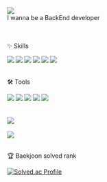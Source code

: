 <div>
  <img src="https://capsule-render.vercel.app/api?type=waving&color=gradient&height=200&section=header&text=SangJun's%20Github&fontSize=35" />	
</div>
<div>
  I wanna be a BackEnd developer
</div>
<br><br>
<div>
  <p>✨ Skills </p>
</div>
<div>
  <img src="https://img.shields.io/badge/C++-00599C?style=for-the-badge&logo=cplusplus&logoColor=white" />
  <img src="https://img.shields.io/badge/Java-007396?style=for-the-badge&logo=Conda-Forge&logoColor=white" />
  <img src="https://img.shields.io/badge/python-3776AB?style=for-the-badge&logo=python&logoColor=white"> 
  <img src="https://img.shields.io/badge/spring-6DB33F?style=for-the-badge&logo=spring&logoColor=white"> 
  <img src="https://img.shields.io/badge/MariaDB-003545?style=for-the-badge&logo=MariaDB&logoColor=white" />
  <img src="https://img.shields.io/badge/mysql-4479A1?style=for-the-badge&logo=mysql&logoColor=white"> 
</div>
<br>
<div>
  <p>🛠 Tools </p>
</div>
<div>
  <img src="https://img.shields.io/badge/IntelliJ%20IDEA-000000?style=for-the-badge&logo=intellijidea&logoColor=white" />
  <img src="https://img.shields.io/badge/Visual%20Studio%20Code-007ACC?style=for-the-badge&logo=VisualStudioCode&logoColor=white" />
  <img src="https://img.shields.io/badge/github-181717?style=for-the-badge&logo=github&logoColor=white">
  <img src="https://img.shields.io/badge/git-F05032?style=for-the-badge&logo=git&logoColor=white">
  <img src="https://img.shields.io/badge/notion-000000?style=for-the-badge&logo=notion&logoColor=white">
</div>
<br><br>
<div>
  <img src="https://github-readme-stats.vercel.app/api/top-langs/?username=asdasd7722&layout=compact&theme=radical">
  <br><br>
  <img src="https://github-readme-stats.vercel.app/api?username=asdasd7722&show_icons=true&theme=radical">
  <br><br>

  <p>🏆 Baekjoon solved rank </p>
  
  [![Solved.ac Profile](http://mazassumnida.wtf/api/v2/generate_badge?boj=asdasd7722)](https://solved.ac/asdasd7722)
</div>
